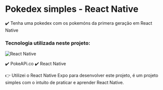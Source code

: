 # Pokedex simples - React Native

✔️ Tenha uma pokedex com os pokemóns da primera geração em React Native <br>

### Tecnologia utilizada neste projeto:
<div>
    <img alt="React Native" src="https://img.shields.io/badge/React_Native-20232A?style=for-the-badge&logo=react&logoColor=61DAFB"/>
</div>

✔️ PokeAPi.co
✔️ React Native

👉 Utilizei o React Native Expo para desenvolver este projeto, é um projeto simples com o intuito de praticar e aprender React Native.
